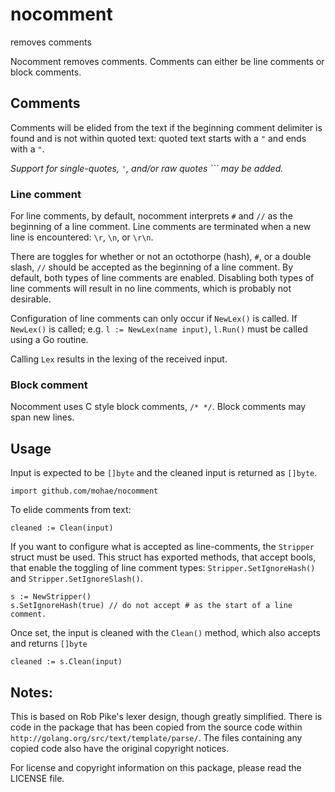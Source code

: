 # nocomment
removes comments

Nocomment removes comments. Comments can either be line comments or block comments.

## Comments
Comments will be elided from the text if the beginning comment delimiter is found and is not within quoted text: quoted text starts with a `"` and ends with a `"`.

_Support for single-quotes, `'`, and/or raw quotes `\`` may be added._

### Line comment
For line comments, by default, nocomment interprets `#` and `//` as the beginning of a line comment. Line comments are terminated when a new line is encountered: `\r`, `\n`, or `\r\n`.

There are toggles for whether or not an octothorpe (hash), `#`, or a double slash, `//` should be accepted as the beginning of a line comment.  By default, both types of line comments are enabled.  Disabling both types of line comments will result in no line comments, which is probably not desirable.

Configuration of line comments can only occur if `NewLex()` is called.  If `NewLex()` is called; e.g. `l := NewLex(name input)`, `l.Run()` must be called using a Go routine. 

Calling `Lex` results in the lexing of the received input.
### Block comment
Nocomment uses C style block comments, `/* */`. Block comments may span new lines.

## Usage
Input is expected to be `[]byte` and the cleaned input is returned as `[]byte`.

    import github.com/mohae/nocomment

To elide comments from text:

    cleaned := Clean(input)

If you want to configure what is accepted as line-comments, the `Stripper` struct must be used.  This struct has exported methods, that accept bools, that enable the toggling of line comment types: `Stripper.SetIgnoreHash()` and `Stripper.SetIgnoreSlash()`.

    s := NewStripper()
    s.SetIgnoreHash(true) // do not accept # as the start of a line comment.

Once set, the input is cleaned with the `Clean()` method, which also accepts and returns `[]byte`

    cleaned := s.Clean(input)

## Notes:
This is based on Rob Pike's lexer design, though greatly simplified. There is code in the package that has been copied from the source code within `http://golang.org/src/text/template/parse/`. The files containing any copied code also have the original copyright notices.

For license and copyright information on this package, please read the LICENSE file.
